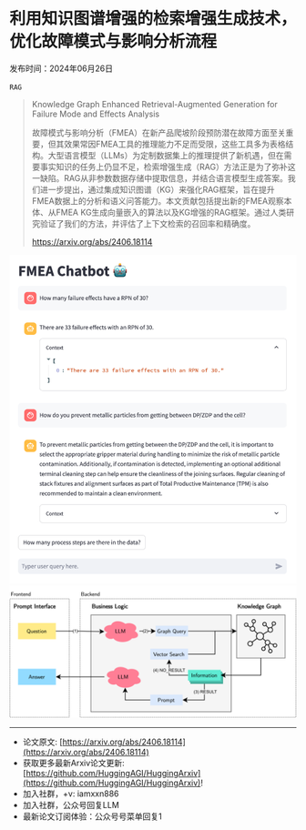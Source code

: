 # 利用知识图谱增强的检索增强生成技术，优化故障模式与影响分析流程
发布时间：2024年06月26日

`RAG`
> Knowledge Graph Enhanced Retrieval-Augmented Generation for Failure Mode and Effects Analysis
>
> 故障模式与影响分析（FMEA）在新产品爬坡阶段预防潜在故障方面至关重要，但其效果常因FMEA工具的推理能力不足而受限，这些工具多为表格结构。大型语言模型（LLMs）为定制数据集上的推理提供了新机遇，但在需要事实知识的任务上仍显不足，检索增强生成（RAG）方法正是为了弥补这一缺陷。RAG从非参数数据存储中提取信息，并结合语言模型生成答案。我们进一步提出，通过集成知识图谱（KG）来强化RAG框架，旨在提升FMEA数据上的分析和语义问答能力。本文贡献包括提出新的FMEA观察本体、从FMEA KG生成向量嵌入的算法以及KG增强的RAG框架。通过人类研究验证了我们的方法，并评估了上下文检索的召回率和精确度。
>
> https://arxiv.org/abs/2406.18114

![](https://raw.githubusercontent.com/HuggingAGI/HuggingArxiv/main/paper_images/2406.18114/fmea_chatbot.png)
![](https://raw.githubusercontent.com/HuggingAGI/HuggingArxiv/main/paper_images/2406.18114/x2.png)

<hr />

- 论文原文: [https://arxiv.org/abs/2406.18114](https://arxiv.org/abs/2406.18114)
- 获取更多最新Arxiv论文更新: [https://github.com/HuggingAGI/HuggingArxiv](https://github.com/HuggingAGI/HuggingArxiv)!
- 加入社群，+v: iamxxn886
- 加入社群，公众号回复LLM
- 最新论文订阅体验：公众号号菜单回复1